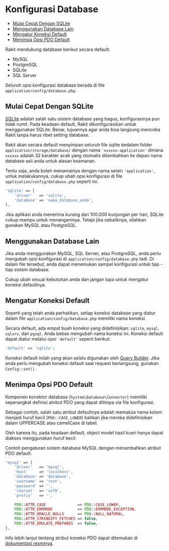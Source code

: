 # Konfigurasi Database

<!-- MarkdownTOC autolink="true" autoanchor="true" levels="2,3" bracket="round" lowercase="only_ascii" -->

-   [Mulai Cepat Dengan SQLite](#mulai-cepat-dengan-sqlite)
-   [Menggunakan Database Lain](#menggunakan-database-lain)
-   [Mengatur Koneksi Default](#mengatur-koneksi-default)
-   [Menimpa Opsi PDO Default](#menimpa-opsi-pdo-default)

<!-- /MarkdownTOC -->

Rakit mendukung database berikut secara default:

-   MySQL
-   PostgreSQL
-   SQLite
-   SQL Server

Seluruh opsi konfigurasi database berada di file `application/config/database.php`.

<a id="mulai-cepat-dengan-sqlite"></a>

## Mulai Cepat Dengan SQLite

[SQLite](https://sqlite.org) adalah salah satu sistem database yang bagus, konfigurasinya pun tidak rumit.
Pada keadaan default, Rakit dikonfigurasikan untuk menggunakan SQLite. Benar, tujuannya agar anda
bisa langsung mencoba Rakit tanpa harus ribet setting database.

Rakit akan secara default menyimpan seluruh file sqlite kedalam folder `application/storage/database/`
dengan nama `'xxxxxx-application'` dimana `xxxxxx` adalah 32 karakter acak yang otomatis ditambahkan
ke depan nama database asli anda untuk alasan keamanan.

Tentu saja, anda boleh menamainya dengan nama selain `'application'`, untuk melakukannya,
cukup ubah opsi konfigurasi di file `application/config/database.php` seperti ini:

```php
'sqlite' => [
	'driver'   => 'sqlite',
	'database' => 'nama_database_anda',
],
```

Jika aplikasi anda menerima kurang dari 100.000 kunjungan per hari, SQLite cukup mampu untuk menanganinya.
Tetapi jika sebaliknya, silahkan gunakan MySQL atau PostgreSQL.

<a id="menggunakan-database-lain"></a>

## Menggunakan Database Lain

Jika anda menggunakan MySQL, SQL Server, atau PostgreSQL, anda perlu mengubah opsi konfigurasi
di `application/config/database.php` tadi. Di dalam file tersebut, anda dapat menemukan sampel
konfigurasi untuk tiap - tiap sistem database.

Cukup ubah sesuai kebutuhan anda dan jangan lupa untuk mengatur koneksi defaultnya.

<a id="mengatur-koneksi-default"></a>

## Mengatur Koneksi Default

Seperti yang telah anda perhatikan, setiap koneksi database yang diatur dalam
file `application/config/database.php` memiliki nama koneksi.

Secara default, ada empat buah koneksi yang didefinisikan: `sqlite`, `mysql`, `sqlsrv`, dan `pgsql`.
Anda bebas mengubah nama koneksi ini. Koneksi default dapat diatur melalui opsi `'default'` seperti berikut:

```php
'default' => 'sqlite';
```

Koneksi default inilah yang akan selalu digunakan oleh [Query Builder](/docs/en/database/magic).
Jika anda perlu mengubah koneksi default saat request berlangsung, gunakan `Config::set()`.

<a id="menimpa-opsi-pdo-default"></a>

## Menimpa Opsi PDO Default

Komponen konektor database (`System\Database\Connector`) memiliki seperangkat definisi atribut PDO
yang dapat ditimpa via file konfigurasi.

Sebagai contoh, salah satu atribut defaultnya adalah memaksa nama kolom menjadi
huruf kecil (`PDO::CASE_LOWER`) bahkan jika mereka didefinisikan dalam UPPERCASE atau camelCase di tabel.

Oleh karena itu, pada keadaan default, object model hasil kueri hanya dapat diakses menggunakan huruf kecil.

Contoh pengaturan sistem database MySQL dengan menambahkan atribut PDO default:

```php
'mysql' => [
	'driver'   => 'mysql',
	'host'     => 'localhost',
	'database' => 'database',
	'username' => 'root',
	'password' => '',
	'charset'  => 'utf8',
	'prefix'   => '',

	PDO::ATTR_CASE              => PDO::CASE_LOWER,
	PDO::ATTR_ERRMODE           => PDO::ERRMODE_EXCEPTION,
	PDO::ATTR_ORACLE_NULLS      => PDO::NULL_NATURAL,
	PDO::ATTR_STRINGIFY_FETCHES => false,
	PDO::ATTR_EMULATE_PREPARES  => false,
],
```

Info lebih lanjut tentang atribut koneksi PDO dapat ditemukan di [dokumentasi resminya](http://php.net/manual/en/pdo.setattribute.php).
